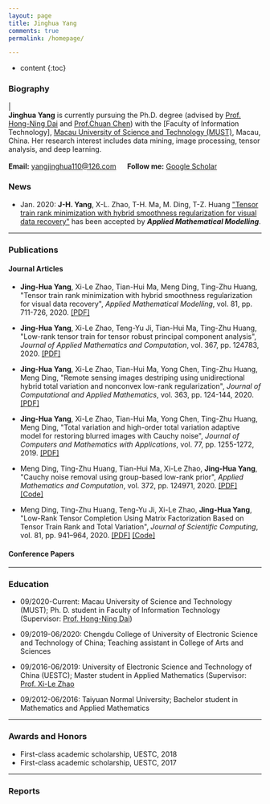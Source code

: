 ```yaml
---
layout: page
title: Jinghua Yang
comments: true
permalink: /homepage/

---
```


* content
{:toc}


 
### Biography
 
| <br>**Jinghua Yang** is currently pursuing the Ph.D. degree (advised by [Prof. Hong-Ning Dai](https://www.henrylab.net/pubtype/journal/) and [Prof.Chuan Chen](https://www.researchgate.net/profile/Chuan_Chen5)) with the [Faculty of Information Technology], [Macau University of Science and Technology (MUST)](https://www.must.edu.mo/), Macau, China. Her research interest includes data mining, image processing, tensor analysis, and deep learning. <br> <br> **Email:** <yangjinghua110@126.com>  &emsp; **Follow me:** [Google Scholar](https://scholar.google.com.tw/citations?hl=zh-CN&user=LarvIwUAAAAJ)  &emsp;

### News


* Jan. 2020: **J-H. Yang**, X-L. Zhao, T-H. Ma, M. Ding, T-Z. Huang ["Tensor train rank minimization with hybrid smoothness regularization for visual data recovery"](https://Jinghua-Yang.github.io/papers/20AMM_JHYang_TT.pdf) has been accepted by _**Applied Mathematical Modelling**_.



---

### Publications




#### Journal Articles
* **Jing-Hua Yang**, Xi-Le Zhao, Tian-Hui Ma, Meng Ding, Ting-Zhu Huang, "Tensor train rank minimization with hybrid smoothness regularization for visual data recovery", _Applied Mathematical Modelling_, vol. 81, pp. 711-726, 2020. [[PDF]](https://Jinghua-Yang.github.io/papers/20AMM_JHYang_TT.pdf)

* **Jing-Hua Yang**, Xi-Le Zhao, Teng-Yu Ji, Tian-Hui Ma, Ting-Zhu Huang, "Low-rank tensor train for tensor robust principal component
analysis", _Journal of Applied Mathematics and Computation_, vol. 367, pp. 124783, 2020. [[PDF]](https://Jinghua-Yang.github.io/papers/20AMC_JHYang_PCA.pdf)

* **Jing-Hua Yang**, Xi-Le Zhao, Tian-Hui Ma, Yong Chen, Ting-Zhu Huang, Meng Ding, "Remote sensing images destriping using unidirectional hybrid total variation and nonconvex low-rank regularization", _Journal of Computational and Applied Mathematics_, vol. 363, pp. 124-144, 2020. [[PDF]](https://Jinghua-Yang.github.io/papers/20JCAM_JHYang_RS.pdf)

* **Jing-Hua Yang**, Xi-Le Zhao, Tian-Hui Ma, Yong Chen, Ting-Zhu Huang, Meng Ding, "Total variation and high-order total variation adaptive model for restoring blurred images with Cauchy noise", _Journal of Computers and Mathematics with Applications_, vol. 77, pp. 1255-1272, 2019. [[PDF]](https://Jinghua-Yang.github.io/papers/19CMA_JHYang_Cauchy.pdf)

* Meng Ding, Ting-Zhu Huang, Tian-Hui Ma, Xi-Le Zhao, **Jing-Hua Yang**, "Cauchy noise removal using group-based low-rank prior", _Applied Mathematics and Computation_, vol. 372, pp. 124971, 2020. [[PDF]](https://MengDing56.gitHub.io/papers/20AMC_Nonlocal_Cauchy.pdf) [[Code]](https://MengDing56.gitHub.io/codes/GBLR.rar)

* Meng Ding, Ting-Zhu Huang, Teng-Yu Ji, Xi-Le Zhao, **Jing-Hua Yang**, "Low-Rank Tensor Completion Using Matrix Factorization Based on Tensor Train Rank and Total Variation", _Journal of Scientific Computing_, vol. 81, pp. 941–964, 2020. [[PDF]](https://MengDing56.gitHub.io/papers/20JSC_MFTTTV_TC.pdf) [[Code]](https://MengDing56.gitHub.io/codes/MF-TTTV.rar)






#### Conference Papers

 
---

### Education 
* 09/2020-Current: Macau University of Science and Technology (MUST); Ph. D. student in Faculty of Information Technology (Supervisor: [Prof. Hong-Ning Dai](https://www.henrylab.net/pubtype/journal/))

* 09/2019-06/2020: Chengdu College of University of Electronic Science and Technology of China; Teaching assistant in College of Arts and Sciences

* 09/2016-06/2019: University of Electronic Science and Technology of China (UESTC); Master student in Applied Mathematics (Supervisor: [Prof. Xi-Le Zhao](https://zhaoxile.github.io/) 

* 09/2012-06/2016: Taiyuan Normal University; Bachelor student in Mathematics and Applied Mathematics

---

### Awards and Honors
*  First-class academic scholarship, UESTC, 2018
*  First-class academic scholarship, UESTC, 2017

---

### Reports
